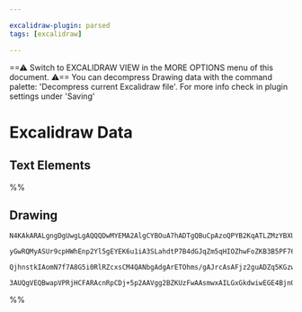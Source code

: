 ```yaml
---

excalidraw-plugin: parsed
tags: [excalidraw]

---
```

==⚠  Switch to EXCALIDRAW VIEW in the MORE OPTIONS menu of this document. ⚠== You can decompress Drawing data with the command palette: 'Decompress current Excalidraw file'. For more info check in plugin settings under 'Saving'


# Excalidraw Data
## Text Elements
%%
## Drawing
```compressed-json
N4KAkARALgngDgUwgLgAQQQDwMYEMA2AlgCYBOuA7hADTgQBuCpAzoQPYB2KqATLZMzYBXUtiRoIACyhQ4zZAHoFAc0JRJQgEYA6bGwC2CgF7N6hbEcK4OCtptbErHALRY8RMpWdx8Q1TdIEfARcZgRmBShcZQUebTiAZho6IIR9BA4oZm4AbQBdfghcODgAZSiocVRQMEh1NKqIYlxSAGtk2oZCBAoAIVxsVuVSYQ5iAGE2fDZSbggAYgAzZZWO

yGwRQMyASUr9cpHWhEnp2Yl5gEYEK6u1iA3SLahdtP7B4dGJqZm5qHIOZhwFoZKB3B5PF76ABihHw+HKMGCc0EHjBmxBkIObCOAHUSOpuHxwOt0Ts9lijgikRIUSQ0Y8MXsAErCZSSDjhbJoC78EkMslpADyQOwahg3AuAAZJbz7qTnnsoZwoFDcPpYeLubLwYy0krMqVCEYqjwZcS5fyFWkACpYKAAQSIyi4EmCi1B2vlmKipAdjzYFEkIWI3A4

QjhnstkIAomN7f7A8G5i0RlRZcxsCM4QANbgAdgArETOhms/gAJrcAsAFjz2guADZq5KGzwC7KjGwDNwap16AQhFULsSAL6RiHMz4c5hc9AjIRjO7DEiG42h8P4WXLr6nHvEyC9KYh87jACcZ7PUKha0gTIQynDLTm82jABE32+rxBR+OQRSEMKUDsAC64RuacCBGYwjMAA4qQK5GlUYZgZ0izkOkd5jEwhAcMoe61JAGS4JowTHqgfyDry6xEHA

3AUQgVEQBwapVPRjHCFARAcnRpCDj+5p2AAVgg2BZKUzFwAAsmwxAILGxGkdwiwEGE4BjnQiywuEPYjiAI5AA===
```
%%